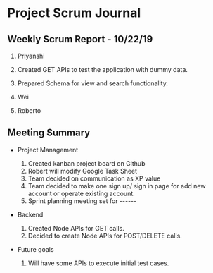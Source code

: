 # Project Scrum Journal

## Weekly Scrum Report - 10/22/19

1. Priyanshi
  1. Created GET APIs to test the application with dummy data.
  2. Prepared Schema for view and search functionality.

2. Wei

3. Roberto

## Meeting Summary

* Project Management
  1. Created kanban project board on Github
  2. Robert will modify Google Task Sheet
  3. Team decided on communication as XP value
  4. Team decided to make one sign up/ sign in page for add new account or operate existing account. 
  4. Sprint planning meeting set for ------
* Backend
  1. Created Node APIs for GET calls.
  2. Decided to create Node APIs for POST/DELETE calls.
  
* Future goals
  1. Will have some APIs to execute initial test cases.
 
